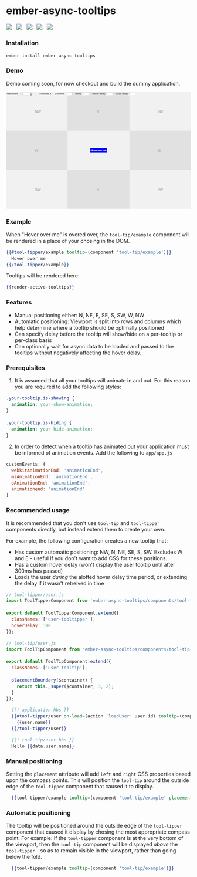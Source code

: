 # ember-async-tooltips

<a href="http://emberobserver.com/addons/ember-async-tooltips"><img src="http://emberobserver.com/badges/ember-async-tooltips.svg"></a> &nbsp; <a href="https://david-dm.org/amk221/ember-async-tooltips#badge-embed"><img src="https://david-dm.org/amk221/ember-async-tooltips.svg"></a> &nbsp; <a href="https://david-dm.org/amk221/ember-async-tooltips#dev-badge-embed"><img src="https://david-dm.org/amk221/ember-async-tooltips/dev-status.svg"></a> &nbsp; <a href="https://codeclimate.com/github/amk221/ember-async-tooltips"><img src="https://codeclimate.com/github/amk221/ember-async-tooltips/badges/gpa.svg" /></a> &nbsp; <a href="http://travis-ci.org/amk221/ember-async-tooltips"><img src="https://travis-ci.org/amk221/ember-async-tooltips.svg?branch=master"></a>

### Installation
```
ember install ember-async-tooltips
```

### Demo

Demo coming soon, for now checkout and build the dummy application.

<img src="docs/screenshot.png" width="512" height="319">

### Example

When "Hover over me" is overed over, the `tool-tip/example` component will be rendered in a place of your chosing in the DOM.

```handlebars
{{#tool-tipper/example tooltip=(component 'tool-tip/example')}}
  Hover over me
{{/tool-tipper/example}}
```

Tooltips will be rendered here:

```handlebars
{{render-active-tooltips}}
```

### Features

* Manual positioning either: N, NE, E, SE, S, SW, W, NW
* Automatic positioning: Viewport is split into rows and columns which help determine where a tooltip should be optimally positioned
* Can specify delay before the tooltip will show/hide on a per-tooltip or per-class basis
* Can optionally wait for async data to be loaded and passed to the tooltips without negatively affecting the hover delay.

### Prerequisites

1. It is assumed that all your tooltips will animate in and out. For this reason
  you are required to add the following styles:

  ```css
  .your-tooltip.is-showing {
    animation: your-show-animation;
  }

  .your-tooltip.is-hiding {
    animation: your-hide-animation;
  }
  ```

2. In order to detect when a tooltip has animated out your application must be
   informed of animation events. Add the following to `app/app.js`

  ```javascript
  customEvents: {
    webkitAnimationEnd: 'animationEnd',
    msAnimationEnd: 'animationEnd',
    oAnimationEnd: 'animationEnd',
    animationend: 'animationEnd'
  }
  ```

### Recommended usage

It is recommended that you don't use `tool-tip` and `tool-tipper` components directly, but instead extend them to create your own.

For example, the following configuration creates a new tooltip that:
* Has custom automatic positioning: NW, N, NE, SE, S, SW.
  Excludes W and E - useful if you don't want to add CSS for these positions.
* Has a custom hover delay (won't display the user tooltip until after 300ms has passed)
* Loads the user _during_ the alotted hover delay time period, or extending the delay if it wasn't retreived in time


```javascript
// tool-tipper/user.js
import ToolTipperComponent from 'ember-async-tooltips/components/tool-tipper';

export default ToolTipperComponent.extend({
  classNames: ['user-tooltipper'],
  hoverDelay: 300
});
```

```javascript
// tool-tip/user.js
import ToolTipComponent from 'ember-async-tooltips/components/tool-tip';

export default ToolTipComponent.extend({
  classNames: ['user-tooltip'],

  placementBoundary($container) {
    return this._super($container, 3, 2);
  }
});
```

```handlebars
  {{! application.hbs }}
  {{#tool-tipper/user on-load=(action 'loadUser' user.id) tooltip=(component 'tool-tip/user')}}
    {{user.name}}
  {{/tool-tipper/user}}
```

```handlebars
  {{! tool-tip/user.hbs }}
  Hello {{data.user.name}}
```

### Manual positioning

Setting the `placement` attribute will add `left` and `right` CSS properties based upon the compass points. This will position the `tool-tip` around the outside edge of the `tool-tipper` component that caused it to display.

```handlebars
  {{tool-tipper/example tooltip=(component 'tool-tip/example' placement='NW')}}
```

### Automatic positioning

The tooltip will be positioned around the outside edge of the `tool-tipper` component that caused it display by chosing the most appropriate compass point. For example: If the `tool-tipper` component is at the very bottom of the viewport, then the `tool-tip` component will be displayed _above_ the `tool-tipper` - so as to remain visible in the viewport, rather than going below the fold.

```handlebars
  {{tool-tipper/example tooltip=(component 'tool-tip/example')}}
```
